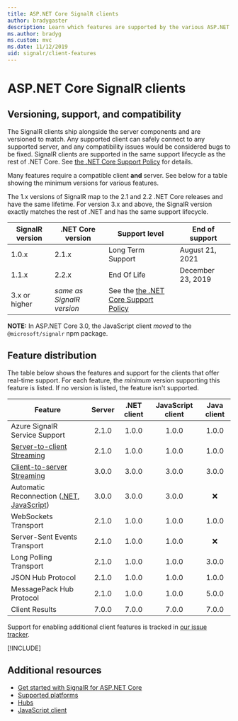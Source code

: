 ```yaml
---
title: ASP.NET Core SignalR clients
author: bradygaster
description: Learn which features are supported by the various ASP.NET Core SignalR clients.
ms.author: bradyg
ms.custom: mvc
ms.date: 11/12/2019
uid: signalr/client-features
---
```

# ASP.NET Core SignalR clients

## Versioning, support, and compatibility

The SignalR clients ship alongside the server components and are versioned to match. Any supported client can safely connect to any supported server, and any compatibility issues would be considered bugs to be fixed. SignalR clients are supported in the same support lifecycle as the rest of .NET Core. See [the .NET Core Support Policy](https://dotnet.microsoft.com/platform/support/policy/dotnet-core) for details.

Many features require a compatible client **and** server. See below for a table showing the minimum versions for various features.

The 1.x versions of SignalR map to the 2.1 and 2.2 .NET Core releases and have the same lifetime. For version 3.x and above, the SignalR version exactly matches the rest of .NET and has the same support lifecycle.

| SignalR version | .NET Core version | Support level | End of support |
| - | - | - | - |
| 1.0.x | 2.1.x | Long Term Support | August 21, 2021 |
| 1.1.x | 2.2.x | End Of Life | December 23, 2019 |
| 3.x or higher | *same as SignalR version* | See the [the .NET Core Support Policy](https://dotnet.microsoft.com/platform/support/policy/dotnet-core) |

**NOTE:** In ASP.NET Core 3.0, the JavaScript client *moved* to the `@microsoft/signalr` npm package.

## Feature distribution

The table below shows the features and support for the clients that offer real-time support. For each feature, the *minimum* version supporting this feature is listed. If no version is listed, the feature isn't supported.

| Feature | Server | .NET client | JavaScript client | Java client |
| ---- | :-: | :-: | :-: | :-: |
| Azure SignalR Service Support |2.1.0|1.0.0|1.0.0|1.0.0|
| [Server-to-client Streaming](xref:signalr/streaming)          |2.1.0|1.0.0|1.0.0|1.0.0|
| [Client-to-server Streaming](xref:signalr/streaming)          |3.0.0|3.0.0|3.0.0|3.0.0|
| Automatic Reconnection ([.NET](xref:signalr/dotnet-client#handle-lost-connection), [JavaScript](xref:signalr/javascript-client#reconnect-clients))          |3.0.0|3.0.0|3.0.0|❌|
| WebSockets Transport |2.1.0|1.0.0|1.0.0|1.0.0|
| Server-Sent Events Transport |2.1.0|1.0.0|1.0.0|❌|
| Long Polling Transport |2.1.0|1.0.0|1.0.0|3.0.0|
| JSON Hub Protocol |2.1.0|1.0.0|1.0.0|1.0.0|
| MessagePack Hub Protocol |2.1.0|1.0.0|1.0.0|5.0.0|
| Client Results |7.0.0|7.0.0|7.0.0|7.0.0|

Support for enabling additional client features is tracked in [our issue tracker](https://github.com/dotnet/AspNetCore/issues).

[!INCLUDE[](~/includes/SignalR/es6.md)]

## Additional resources

* [Get started with SignalR for ASP.NET Core](xref:tutorials/signalr)
* [Supported platforms](xref:signalr/supported-platforms)
* [Hubs](xref:signalr/hubs)
* [JavaScript client](xref:signalr/javascript-client)
